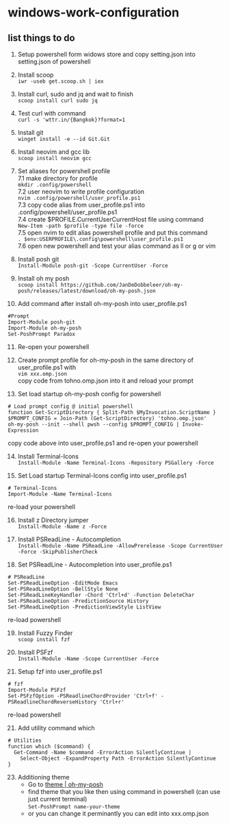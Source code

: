 # windows-work-configuration

## list things to do 

1. Setup powershell form widows store and copy setting.json into setting.json of powershell 

2. Install scoop  
`iwr -useb get.scoop.sh | iex`  

3. Install curl, sudo and jq and wait to finish  
`scoop install curl sudo jq`  

4. Test curl with command  
`curl -s 'wttr.in/{Bangkok}?format=1`  

5. Install git   
`winget install -e --id Git.Git`  

6. Install neovim and gcc lib  
`scoop install neovim gcc`  

7. Set aliases for powershell profile  
    7.1 make directory for profile  
    `mkdir .config/powershell`  
    7.2 user neovim to write profile configuration  
    `nvim .config/powershell/user_profile.ps1`  
    7.3 copy code alias from user_profile.ps1 into .config/powershell/user_profile.ps1  
    7.4 create $PROFILE.CurrentUserCurrentHost file using command  
    `New-Item -path $profile -type file -force`  
    7.5 open nvim to edit alias powershell profile and put this command  
    `. $env:USERPROFILE\.config\powershell\user_profile.ps1`  
    7.6 open new powershell and test your alias command as ll or g or vim  

8. Install posh git  
`Install-Module posh-git -Scope CurrentUser -Force`  

9. Install oh my posh  
`scoop install https://github.com/JanDeDobbeleer/oh-my-posh/releases/latest/download/oh-my-posh.json`  

10. Add command after install oh-my-posh into user_profile.ps1  

```
#Prompt
Import-Module posh-git
Import-Module oh-my-posh
Set-PoshPrompt Paradox
```

11. Re-open your powershell  

12. Create prompt profile for oh-my-posh in the same directory of user_profile.ps1 with  
`vim xxx.omp.json`  
copy code from tohno.omp.json into it and reload your prompt  

13. Set load startup oh-my-posh config for powershell  
```
# Load prompt config @ initial powershell
function Get-ScriptDirectory { Split-Path $MyInvocation.ScriptName }
$PROMPT_CONFIG = Join-Path (Get-ScriptDirectory) 'tohno.omp.json'
oh-my-posh --init --shell pwsh --config $PROMPT_CONFIG | Invoke-Expression
```  
copy code above into user_profile.ps1 and re-open your powershell  

14. Install Terminal-Icons  
`Install-Module -Name Terminal-Icons -Repository PSGallery -Force`  

15. Set Load startup Terminal-Icons config into user_profile.ps1  
```
# Terminal-Icons
Import-Module -Name Terminal-Icons
```  
re-load your powershell  

16. Install z Directory jumper  
`Install-Module -Name z -Force`  

17. Install PSReadLine - Autocompletion  
`Install-Module -Name PSReadLine -AllowPrerelease -Scope CurrentUser -Force -SkipPublisherCheck`  

18. Set PSReadLine - Autocompletion into user_profile.ps1  
```
# PSReadLine
Set-PSReadLineOption -EditMode Emacs
Set-PSReadLineOption -BellStyle None
Set-PSReadLineKeyHandler -Chord 'Ctrl+d' -Function DeleteChar
Set-PSReadLineOption -PredictionSource History
Set-PSReadLineOption -PredictionViewStyle ListView
```  
re-load powershell  

19. Install Fuzzy Finder  
`scoop install fzf`  

20. Install PSFzf  
`Install-Module -Name -Scope CurrentUser -Force`  

21. Setup fzf into user_profile.ps1  
```
# fzf
Import-Module PSFzf
Set-PSFzfOption -PSReadlineChordProvider 'Ctrl+f' -PSReadlineChordReverseHistory 'Ctrl+r'
```  
re-load powershell  

21. Add utility command which  
```
# Utilities
function which ($command) {
  Get-Command -Name $command -ErrorAction SilentlyContinue |
    Select-Object -ExpandProperty Path -ErrorAction SilentlyContinue
}
```  

23. Additioning theme   
    - Go to [theme | oh-my-posh](https://ohmyposh.dev/docs/themes)
    - find theme that you like then using command in powershell (can use just current terminal)  
      `Set-PoshPrompt name-your-theme`
    - or you can change it perminantly you can edit into xxx.omp.json
